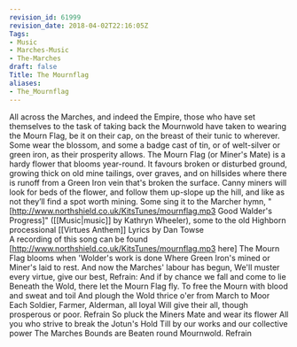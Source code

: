 ```yaml
---
revision_id: 61999
revision_date: 2018-04-02T22:16:05Z
Tags:
- Music
- Marches-Music
- The-Marches
draft: false
Title: The Mournflag
aliases:
- The_Mournflag
---
```

All across the Marches, and indeed the Empire, those who have set themselves to the task of taking back the Mournwold have taken to wearing the Mourn Flag, be it on their cap, on the breast of their tunic to wherever. Some wear the blossom, and some a badge cast of tin, or of welt-silver or green iron, as their prosperity allows.
The Mourn Flag (or Miner's Mate) is a hardy flower that blooms year-round. It favours broken or disturbed ground, growing thick on old mine tailings, over graves, and on hillsides where there is runoff from a Green Iron vein that's broken the surface. Canny miners will look for beds of the flower, and follow them up-slope up the hill, and like as not they’ll find a spot worth mining.
Some sing it to the Marcher hymn, "[http://www.northshield.co.uk/KitsTunes/mournflag.mp3 Good Walder's Progress]" ([[Music|music]] by Kathryn Wheeler), some to the old Highborn processional [[Virtues Anthem]] 
Lyrics by Dan Towse  
A recording of this song can be found [http://www.northshield.co.uk/KitsTunes/mournflag.mp3 here] 
The Mourn Flag blooms when 'Wolder's work is done
Where Green Iron's mined or Miner's laid to rest.
And now the Marches' labour has begun, 
We'll muster every virtue, give our best,
Refrain:
And if by chance we fall and come to lie
Beneath the Wold, there let the Mourn Flag fly.
To free the Mourn with blood and sweat and toil
And plough the Wold thrice o'er from March to Moor
Each Soldier, Farmer, Alderman, all loyal
Will give their all, though prosperous or poor.
Refrain
So pluck the Miners Mate and wear its flower 
All you who strive to break the Jotun's Hold
Till by our works and our collective power
The Marches Bounds are Beaten round Mournwold.
Refrain